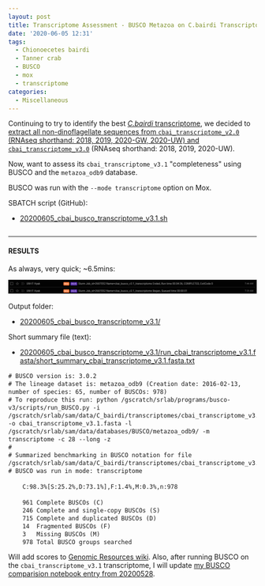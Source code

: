 ```yaml
---
layout: post
title: Transcriptome Assessment - BUSCO Metazoa on C.bairdi Transcriptome v3.1
date: '2020-06-05 12:31'
tags:
  - Chionoecetes bairdi
  - Tanner crab
  - BUSCO
  - mox
  - transcriptome
categories:
  - Miscellaneous
---
```

Continuing to try to identify the best [_C.bairdi_ transcriptome](https://github.com/RobertsLab/resources/wiki/Genomic-Resources#transcriptomes), we decided to [extract all non-dinoflagellate sequences from `cbai_transcriptome_v2.0` (RNAseq shorthand: 2018, 2019, 2020-GW, 2020-UW) and `cbai_transcriptome_v3.0`](https://robertslab.github.io/sams-notebook/2020/06/05/Sequence-Extractions-C.bairdi-Transcriptomes-v2.0-and-v3.0-Excluding-Alveolata-with-MEGAN6-on-Swoose.html) (RNAseq shorthand: 2018, 2019, 2020-UW).

Now, want to assess its `cbai_transcriptome_v3.1` "completeness" using BUSCO and the `metazoa_odb9` database.

BUSCO was run with the `--mode transcriptome` option on Mox.

SBATCH script (GitHub):

- [20200605_cbai_busco_transcriptome_v3.1.sh](https://github.com/RobertsLab/sams-notebook/blob/master/sbatch_scripts/20200605_cbai_busco_transcriptome_v3.1.sh)

```shell

```


---

#### RESULTS

As always, very quick; ~6.5mins:

![cbai v3.1 BUSCO runtime](https://github.com/RobertsLab/sams-notebook/blob/master/images/screencaps/20200605_cbai_busco_transcriptome_v3.1_runtime.png?raw=true)

Output folder:

- [20200605_cbai_busco_transcriptome_v3.1/](https://gannet.fish.washington.edu/Atumefaciens/20200605_cbai_busco_transcriptome_v3.1/)

Short summary file (text):

- [20200605_cbai_busco_transcriptome_v3.1/run_cbai_transcriptome_v3.1.fasta/short_summary_cbai_transcriptome_v3.1.fasta.txt](https://gannet.fish.washington.edu/Atumefaciens/20200605_cbai_busco_transcriptome_v3.1/run_cbai_transcriptome_v3.1.fasta/short_summary_cbai_transcriptome_v3.1.fasta.txt)

```
# BUSCO version is: 3.0.2
# The lineage dataset is: metazoa_odb9 (Creation date: 2016-02-13, number of species: 65, number of BUSCOs: 978)
# To reproduce this run: python /gscratch/srlab/programs/busco-v3/scripts/run_BUSCO.py -i /gscratch/srlab/sam/data/C_bairdi/transcriptomes/cbai_transcriptome_v3.1.fasta -o cbai_transcriptome_v3.1.fasta -l /gscratch/srlab/sam/data/databases/BUSCO/metazoa_odb9/ -m transcriptome -c 28 --long -z
#
# Summarized benchmarking in BUSCO notation for file /gscratch/srlab/sam/data/C_bairdi/transcriptomes/cbai_transcriptome_v3.1.fasta
# BUSCO was run in mode: transcriptome

	C:98.3%[S:25.2%,D:73.1%],F:1.4%,M:0.3%,n:978

	961	Complete BUSCOs (C)
	246	Complete and single-copy BUSCOs (S)
	715	Complete and duplicated BUSCOs (D)
	14	Fragmented BUSCOs (F)
	3	Missing BUSCOs (M)
	978	Total BUSCO groups searched
```

Will add scores to [Genomic Resources wiki](https://github.com/RobertsLab/resources/wiki/Genomic-Resources). Also, after running BUSCO on the `cbai_transcriptome_v3.1` transcriptome, I will update [my BUSCO comparision notebook entry from 20200528](https://robertslab.github.io/sams-notebook/2020/05/28/Transcriptome-Comparisons-C.bairdi-BUSCO-Scores.html).
